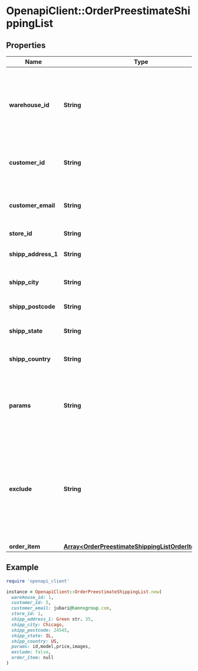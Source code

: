 # OpenapiClient::OrderPreestimateShippingList

## Properties

| Name | Type | Description | Notes |
| ---- | ---- | ----------- | ----- |
| **warehouse_id** | **String** | This parameter is used for selecting a warehouse where you need to set/modify a product quantity. | [optional] |
| **customer_id** | **String** | Retrieves orders specified by customer id | [optional] |
| **customer_email** | **String** | Retrieves orders specified by customer email | [optional] |
| **store_id** | **String** | Store Id | [optional] |
| **shipp_address_1** | **String** | Specifies first shipping address | [optional] |
| **shipp_city** | **String** | Specifies shipping city | [optional] |
| **shipp_postcode** | **String** | Specifies shipping postcode | [optional] |
| **shipp_state** | **String** | Specifies shipping state code | [optional] |
| **shipp_country** | **String** | Specifies shipping country code |  |
| **params** | **String** | Set this parameter in order to choose which entity fields you want to retrieve | [optional][default to &#39;force_all&#39;] |
| **exclude** | **String** | Set this parameter in order to choose which entity fields you want to ignore. Works only if parameter &#x60;params&#x60; equal force_all | [optional] |
| **order_item** | [**Array&lt;OrderPreestimateShippingListOrderItemInner&gt;**](OrderPreestimateShippingListOrderItemInner.md) |  |  |

## Example

```ruby
require 'openapi_client'

instance = OpenapiClient::OrderPreestimateShippingList.new(
  warehouse_id: 1,
  customer_id: 5,
  customer_email: jubari@hannsgroup.com,
  store_id: 1,
  shipp_address_1: Green str. 35,
  shipp_city: Chicago,
  shipp_postcode: 24545,
  shipp_state: IL,
  shipp_country: US,
  params: id,model,price,images,
  exclude: false,
  order_item: null
)
```


